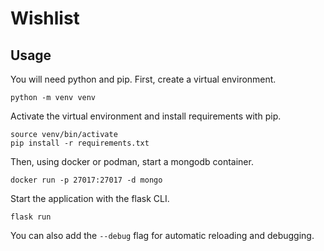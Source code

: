 # Wishlist

## Usage

You will need python and pip. First, create a virtual environment.

    python -m venv venv

Activate the virtual environment and install requirements with pip.

    source venv/bin/activate
    pip install -r requirements.txt


Then, using docker or podman, start a mongodb container.

    docker run -p 27017:27017 -d mongo

Start the application with the flask CLI.

    flask run

You can also add the `--debug` flag for automatic reloading and debugging.